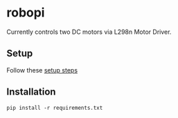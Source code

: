# robopi
Currently controls two DC motors via L298n Motor Driver.

## Setup
Follow these [setup steps](https://www.electronicshub.org/raspberry-pi-l298n-interface-tutorial-control-dc-motor-l298n-raspberry-pi/)


## Installation
```
pip install -r requirements.txt
```